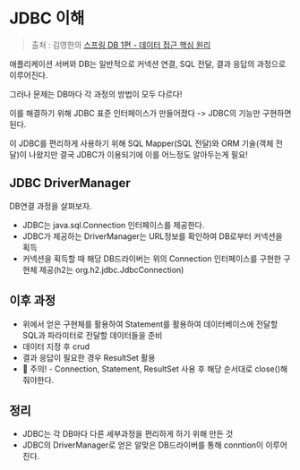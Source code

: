 JDBC 이해
==
> 출처 : 김영한의 [스프링 DB 1편 - 데이터 접근 핵심 원리](https://www.inflearn.com/course/%EC%8A%A4%ED%94%84%EB%A7%81-db-1/dashboard)

애플리케이션 서버와 DB는 일반적으로 커넥션 연결, SQL 전달, 결과 응답의 과정으로 이루어진다.

그러나 문제는 DB마다 각 과정의 방법이 모두 다르다!

이를 해결하기 위해 JDBC 표준 인터페이스가 만들어졌다 -> JDBC의 기능만 구현하면 된다.

이 JDBC를 편리하게 사용하기 위해 SQL Mapper(SQL 전달)와 ORM 기술(객체 전달)이 나왔지만 결국 JDBC가 이용되기에 이를 어느정도 알아두는게 필요!

JDBC DriverManager
--
DB연결 과정을 살펴보자.
- JDBC는 java.sql.Connection 인터페이스를 제공한다.
- JDBC가 제공하는 DriverManager는 URL정보를 확인하여 DB로부터 커넥션을 획득
- 커넥션을 획득할 때 해당 DB드라이버는 위의 Connection 인터페이스를 구현한 구현체 제공(h2는 org.h2.jdbc.JdbcConnection)

이후 과정
--
- 위에서 얻은 구현체를 활용하여 Statement를 활용하여 데이터베이스에 전달할 SQL과 파라미터로 전달할 데이터들을 준비
- 데이터 지정 후 crud
- 결과 응답이 필요한 경우 ResultSet 활용
- :punch: 주의! - Connection, Statement, ResultSet 사용 후 해당 순서대로 close()해줘야한다.


정리
--
- JDBC는 각 DB마다 다른 세부과정을 편리하게 하기 위해 만든 것
- JDBC의 DriverManager로 얻은 알맞은 DB드라이버를 통해 conntion이 이루어진다.